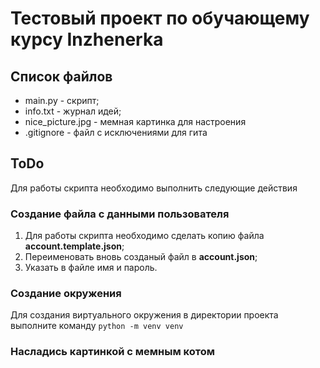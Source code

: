 # Тестовый проект по обучающему курсу Inzhenerka

## Список файлов
-	main.py - скрипт;
-	info.txt - журнал идей;
-	nice_picture.jpg - мемная картинка для настроения
-	.gitignore - файл с исключениями для гита

## ToDo
Для работы скрипта необходимо выполнить следующие действия

### Создание файла с данными пользователя
1. Для работы скрипта необходимо сделать копию файла **account.template.json**;
2. Переименовать вновь созданый файл в **account.json**;
3. Указать в файле имя и пароль.

### Создание окружения
Для создания виртуального окружения в директории проекта выполните команду 
`python -m venv venv`

### Насладись картинкой с мемным котом

